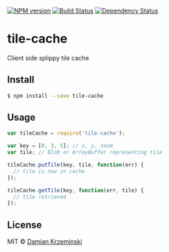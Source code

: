 [![NPM version][npm-image]][npm-url]
[![Build Status][travis-image]][travis-url]
[![Dependency Status][gemnasium-image]][gemnasium-url]

# tile-cache

Client side splippy tile cache

## Install

```sh
$ npm install --save tile-cache
```

## Usage

```js
var tileCache = require('tile-cache');

var key = [0, 3, 5]; // x, y, zoom
var tile; // Blob or ArrayBuffer representing tile

tileCache.putTile(key, tile, function(err) {
  // tile is now in cache
});

tileCache.getTile(key, function(err, tile) {
  // tile retrieved
});

```

## License

MIT © [Damian Krzeminski](https://furkot.com)

[npm-image]: https://img.shields.io/npm/v/tile-cache.svg
[npm-url]: https://npmjs.org/package/tile-cache

[travis-url]: https://travis-ci.org/pirxpilot/tile-cache
[travis-image]: https://img.shields.io/travis/pirxpilot/tile-cache.svg

[gemnasium-image]: https://img.shields.io/gemnasium/pirxpilot/tile-cache.svg
[gemnasium-url]: https://gemnasium.com/pirxpilot/tile-cache
